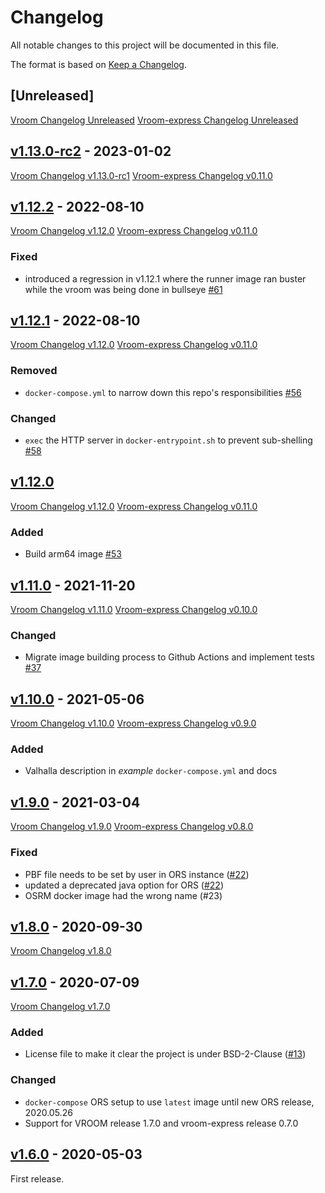 # Changelog
All notable changes to this project will be documented in this file.

The format is based on [Keep a Changelog](https://keepachangelog.com/en/1.0.0/).

## [Unreleased]

[Vroom Changelog Unreleased](https://github.com/VROOM-Project/vroom/blob/master/CHANGELOG.md#unreleased)
[Vroom-express Changelog Unreleased](https://github.com/VROOM-Project/vroom-express/blob/master/CHANGELOG.md#unreleased)

## [v1.13.0-rc2](https://github.com/VROOM-Project/vroom/blob/master/CHANGELOG.md#v1130-rc1---2022-12-13) - 2023-01-02

[Vroom Changelog v1.13.0-rc1](https://github.com/VROOM-Project/vroom/blob/master/CHANGELOG.md#v1130-rc1---2022-12-13)
[Vroom-express Changelog v0.11.0](https://github.com/VROOM-Project/vroom-express/blob/master/CHANGELOG.md#v0110---2022-06-11)

## [v1.12.2](https://github.com/VROOM-Project/vroom/blob/master/CHANGELOG.md#v1120---2022-05-31) - 2022-08-10

[Vroom Changelog v1.12.0](https://github.com/VROOM-Project/vroom/blob/master/CHANGELOG.md#v1120---2022-05-31)
[Vroom-express Changelog v0.11.0](https://github.com/VROOM-Project/vroom-express/blob/master/CHANGELOG.md#v0110---2022-06-11)

### Fixed

- introduced a regression in v1.12.1 where the runner image ran buster while the vroom was being done in bullseye [#61](https://github.com/VROOM-Project/vroom-docker/issues/61)

## [v1.12.1](https://github.com/VROOM-Project/vroom/blob/master/CHANGELOG.md#v1120---2022-05-31) - 2022-08-10

[Vroom Changelog v1.12.0](https://github.com/VROOM-Project/vroom/blob/master/CHANGELOG.md#v1120---2022-05-31)
[Vroom-express Changelog v0.11.0](https://github.com/VROOM-Project/vroom-express/blob/master/CHANGELOG.md#v0110---2022-06-11)

### Removed

- `docker-compose.yml` to narrow down this repo's responsibilities [#56](https://github.com/VROOM-Project/vroom-docker/issues/56)

### Changed

- `exec` the HTTP server in `docker-entrypoint.sh` to prevent sub-shelling [#58](https://github.com/VROOM-Project/vroom-docker/issues/58)

## [v1.12.0](https://github.com/VROOM-Project/vroom/blob/master/CHANGELOG.md#v1120---2022-05-31)

[Vroom Changelog v1.12.0](https://github.com/VROOM-Project/vroom/blob/master/CHANGELOG.md#v1120---2022-05-31)
[Vroom-express Changelog v0.11.0](https://github.com/VROOM-Project/vroom-express/blob/master/CHANGELOG.md#v0110---2022-06-11)

### Added

- Build arm64 image [#53](https://github.com/VROOM-Project/vroom-docker/pull/53)


## [v1.11.0](https://github.com/VROOM-Project/vroom/blob/master/CHANGELOG.md#v1110---2021-11-19) - 2021-11-20

[Vroom Changelog v1.11.0](https://github.com/VROOM-Project/vroom/blob/master/CHANGELOG.md#v1110---2021-11-19)
[Vroom-express Changelog v0.10.0](https://github.com/VROOM-Project/vroom-express/blob/master/CHANGELOG.md#v0100---2021-11-19)

### Changed

- Migrate image building process to Github Actions and implement tests [#37](https://github.com/VROOM-Project/vroom-docker/issues/37)


## [v1.10.0](https://github.com/VROOM-Project/vroom/blob/master/CHANGELOG.md#v1100---2021-05-06) - 2021-05-06

[Vroom Changelog v1.10.0](https://github.com/VROOM-Project/vroom/blob/master/CHANGELOG.md#v1100---2021-05-06)
[Vroom-express Changelog v0.9.0](https://github.com/VROOM-Project/vroom-express/blob/master/CHANGELOG.md#v090---2021-05-06)

### Added

- Valhalla description in _example_ `docker-compose.yml` and docs


## [v1.9.0](https://github.com/VROOM-Project/vroom-docker/releases/tag/v1.9.0) - 2021-03-04

[Vroom Changelog v1.9.0](https://github.com/VROOM-Project/vroom/blob/master/CHANGELOG.md#v190---2021-03-04)
[Vroom-express Changelog v0.8.0](https://github.com/VROOM-Project/vroom-express/blob/master/CHANGELOG.md#v080---2021-03-04)

### Fixed

- PBF file needs to be set by user in ORS instance ([#22](https://github.com/VROOM-Project/vroom-docker/issues/22))
- updated a deprecated java option for ORS ([#22](https://github.com/VROOM-Project/vroom-docker/issues/22))
- OSRM docker image had the wrong name (#23)

## [v1.8.0](https://github.com/VROOM-Project/vroom-docker/releases/tag/v1.8.0) - 2020-09-30

[Vroom Changelog v1.8.0](https://github.com/VROOM-Project/vroom/blob/master/CHANGELOG.md#v180---2020-09-29)

## [v1.7.0](https://github.com/VROOM-Project/vroom-docker/releases/tag/v1.7.0) - 2020-07-09

[Vroom Changelog v1.7.0](https://github.com/VROOM-Project/vroom/blob/master/CHANGELOG.md#v170---2020-07-08)

### Added

- License file to make it clear the project is under BSD-2-Clause ([#13](https://github.com/VROOM-Project/vroom-docker/issues/13))

### Changed

- `docker-compose` ORS setup to use `latest` image until new ORS release, 2020.05.26
- Support for VROOM release 1.7.0 and vroom-express release 0.7.0

## [v1.6.0](https://github.com/VROOM-Project/vroom-docker/releases/tag/v1.6.0) - 2020-05-03

First release.
